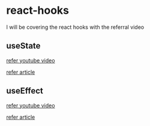 # react-hooks

I will be covering the react hooks with the referral video

## useState
 [refer youtube video](https://youtu.be/O6P86uwfdR0)

 [refer article](https://debasmitbiswal.hashnode.dev/exploring-the-react-usestate-hook-improving-performance-in-functional-components)

## useEffect
 [refer youtube video](https://youtu.be/0ZJgIjIuY7U)

 [refer article](https://debasmitbiswal.hashnode.dev/supercharge-your-react-app-with-the-useeffect-hook-a-deep-dive-for-improved-performance)